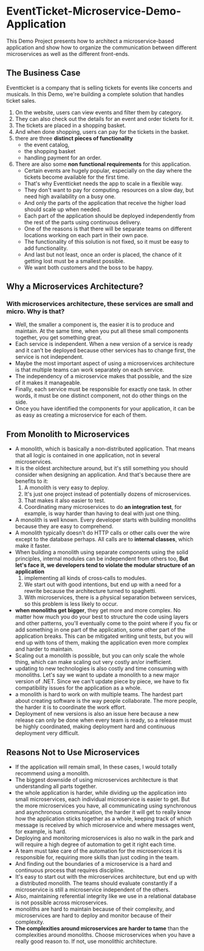# EventTicket-Microservice-Demo-Application
This Demo Project presents how to architect a microservice-based application and show how to organize the communication between different microservices 
as well as the different front-ends.

## The Business Case
Eventticket is a company that is selling tickets for events like concerts and musicals. In this Demo, we're building a complete solution that handles ticket sales. 
1. On the website, users can view events and filter them by category. 
2. They can also check out the details for an event and order tickets for it. 
3. The tickets are placed in a shopping basket. 
4. And when done shopping, users can pay for the tickets in the basket.  
5. there are three **distinct pieces of functionality**
   - the event catalog, 
   - the shopping basket 
   - handling payment for an order. 
6. There are also some **non functional requirements** for this application. 
   - Certain events are hugely popular, especially on the day where the tickets become available for the first time. 
   - That's why Eventticket needs the app to scale in a flexible way. 
   - They don't want to pay for computing. resources on a slow day, but need high availability on a busy one.
   - And only the parts of the application that receive the higher load should scale up when needed. 
   - Each part of the application should be deployed independently from the rest of the parts using continuous delivery. 
   - One of the reasons is that there will be separate teams on different locations working on each part in their own pace. 
   - The functionality of this solution is not fixed, so it must be easy to add functionality. 
   - And last but not least, once an order is placed, the chance of it getting lost must be a smallest possible. 
   - We want both customers and the boss to be happy. 

## Why a Microservices Architecture?
### With microservices architecture, these services are small and micro. Why is that? 
- Well, the smaller a component is, the easier it is to produce and maintain. At the same time, when you put all these small components together, you get something great. 
- Each service is independent. When a new version of a service is ready and it can't be deployed because other services has to change first, the service is not independent. 
- Maybe the most important aspect of using a microservices architecture is that multiple teams can work separately on each service. 
- The independency of a microservice makes that possible, and the size of it makes it manageable. 
- Finally, each service must be responsible for exactly one task. In other words, it must be one distinct component, not do other things on the side.
- Once you have identified the components for your application, it can be as easy as creating a microservice for each of them.

## From Monolith to Microservices
- A monolith, which is basically a non‑distributed application. That means that all logic is contained in one application, not in several microservices.    
- It is the oldest architecture around, but it's still something you should consider when designing an application. And that's because there are benefits to it:     
  1. A monolith is very easy to deploy. 
  2. It's just one project instead of potentially dozens of microservices.  
  3. That makes it also easier to test. 
  4. Coordinating many microservices to do **an integration test**, for example, is way harder than having to deal with just one thing.
- A monolith is well known. Every  developer starts with building monoliths because they are easy to comprehend. 
- A monolith typically doesn't do HTTP calls or other calls over the wire except to the database perhaps. All calls are to **internal classes**, which make it faster. 
- When building a monolith using separate components using the solid principles, internal modules can be independent from others too, **But let's face it, we developers tend to violate the modular structure of an application**
  1. implementing all kinds of cross‑calls to modules. 
  2. We start out with good intentions, but end up with a need for a rewrite because the architecture turned to spaghetti. 
  3. With microservices, there is a physical separation between services, so this problem is less likely to occur. 
- **when monoliths get bigger**, they get more and more complex. No matter how much you do your best to structure the code using layers and other patterns, you'll eventually come to the point where if you fix or add something in one part of the application, some other part of the application breaks. This can be mitigated writing unit tests, but you will end up with tons of them, making the application even more complex and harder to maintain.
- Scaling out a monolith is possible, but you can only scale the whole thing, which can make scaling out very costly an/or inefficient.
- updating to new technologies is also costly and time consuming with monoliths. Let's say we want to update a monolith to a new major version of .NET. Since we can't update piece by piece, we have to fix compatibility issues for the application as a whole. 
- a monolith is hard to work on with multiple teams. The hardest part about creating software is the way people collaborate. The more people, the harder it is to coordinate the work effort.
- Deployment of new versions is also an issue here because a new release can only be done when every team is ready, so a release must be highly coordinated, making deployment hard and continuous deployment very difficult.

## Reasons Not to Use Microservices
- If the application will remain small, In these cases, I would totally recommend using a monolith. 
- The biggest downside of using microservices architecture is that understanding all parts together.
- the whole application is harder, while dividing up the application into small microservices, each individual microservice is easier to get. But the more microservices you have, all communicating using synchronous and asynchronous communication, the harder it will get to really know how the application sticks together as a whole, keeping track of which message is received by which microservice and where messages went, for example, is hard.
- Deploying and monitoring microservices is also no walk in the park and will require a high degree of automation to get it right each time. 
- A team must take care of the automation for the microservices it is responsible for, requiring more skills than just coding in the team. 
- And finding out the boundaries of a microservice is a hard and continuous process that requires discipline.
- It's easy to start out with the microservices architecture, but end up with a distributed monolith. The teams should evaluate constantly if a microservice is still a microservice independent of the others. 
- Also, maintaining referential integrity like we use in a relational database is not possible across microservices. 
- monoliths are hard to maintain because of their complexity, and microservices are hard to deploy and monitor because of their complexity.
- **The complexities around microservices are harder to tame** than the complexities around monoliths. Choose microservices when you have a really good reason to. If not, use monolithic architecture.
